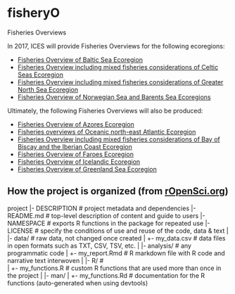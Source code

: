 # fisheryO
Fisheries Overviews

In 2017, ICES will provide Fisheries Overviews for the following ecoregions:
* [Fisheries Overview of Baltic Sea Ecoregion](https://community.ices.dk/Advice/Advice2017/BalticSea/Draft_advice/BalticSeaEcoregion_FisheriesOverviews.docx?Web=1)
* [Fisheries Overview including mixed fisheries considerations of Celtic Seas Ecoregion](https://community.ices.dk/Advice/Advice2017/CelticSea/Draft_advice/CelticSeasEcoregion_FisheriesOverviews.docx?Web=1)
* [Fisheries Overview including mixed fisheries considerations of Greater North Sea Ecoregion](https://community.ices.dk/Advice/Advice2017/NorthSea/Draft_advice/GreaterNorthSeaEcoregion_FisheriesOverviews.docx?Web=1)
* [Fisheries Overview of Norwegian Sea and Barents Sea Ecoregions](https://community.ices.dk/Advice/Advice2017/BarentsSea/Draft_advice/NorwegianSeaBarentsSeaEcoregions_FisheriesOverviews.docx?Web=1)


Ultimately, the following Fisheries Overviews will also be produced:
* [Fisheries Overview of Azores Ecoregion](https://community.ices.dk/Advice/Advice2016/Widely/Draft_advice/AzoresEcoregion_FisheriesOverviews.docx?Web=1)
* [Fisheries overviews of Oceanic north-east Atlantic Ecoregion](https://community.ices.dk/Advice/Advice2016/Widely/Draft_advice/OceanicNortheastAtlanticEcoregion_FisheriesOverviews.docx?Web=1)
* [Fisheries Overview including mixed fisheries considerations of Bay of Biscay and the Iberian Coast Ecoregion](https://community.ices.dk/Advice/Advice2016/Biscay/Draft_advice/BayofBiscayandtheIberianCoastEcoregion_FisheriesOverviews.docx?Web=1)
* [Fisheries Overview of Faroes Ecoregion](https://community.ices.dk/Advice/Advice2016/Faroes/Draft_advice/FaroesEcoregion_FisheriesOverviews.docx?Web=1)
* [Fisheries Overview of Icelandic Ecoregion](https://community.ices.dk/Advice/Advice2016/Iceland/Draft_advice/IcelandicEcoregion_FisheriesOverviews.docx?Web=1)
* [Fisheries Overview of Greenland Sea Ecoregion](https://community.ices.dk/Advice/Advice2016/Iceland/Draft_advice/GreenlandSeaEcoregion_FisheriesOverviews.docx?Web=1)

## How the project is organized (from [rOpenSci.org](https://github.com/ropensci/rrrpkg))

project
|- DESCRIPTION          # project metadata and dependencies 
|- README.md            # top-level description of content and guide to users
|- NAMESPACE            # exports R functions in the package for repeated use
|- LICENSE              # specify the conditions of use and reuse of the code, data & text
|
|- data/                # raw data, not changed once created
|  +- my_data.csv       # data files in open formats such as TXT, CSV, TSV, etc.
|
|- analysis/            # any programmatic code 
|  +- my_report.Rmd     # R markdown file with R code and narrative text interwoven
|
|- R/                   #  
|  +- my_functions.R    # custom R functions that are used more than once in the project
|
|- man/
|  +- my_functions.Rd   # documentation for the R functions (auto-generated when using devtools)



